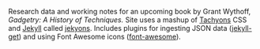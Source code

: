 Research data and working notes for an upcoming book by Grant Wythoff, *Gadgetry: A History of Techniques.* Site uses a mashup of [Tachyons](http://tachyons.io/) CSS and [Jekyll](http://jekyllrb.com/) called [jekyons](https://github.com/joshosbrn/jekyons). Includes plugins for ingesting JSON data ([jekyll-get](https://github.com/18F/jekyll-get)) and using Font Awesome icons ([font-awesome](https://gist.github.com/23maverick23/8532525)).
